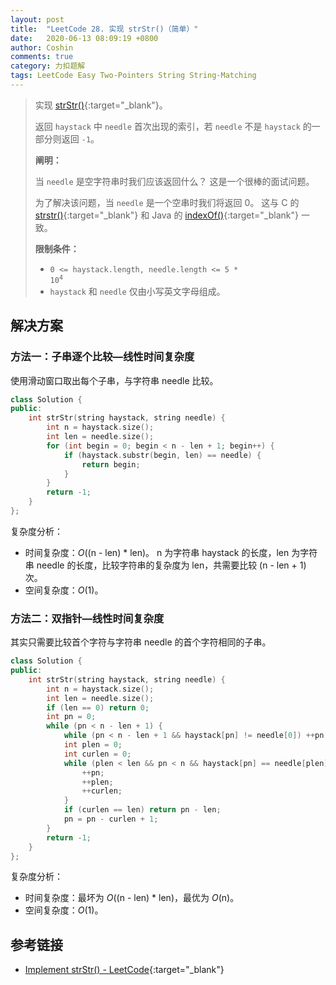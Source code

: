 ```yaml
---
layout: post
title:  "LeetCode 28. 实现 strStr()（简单）"
date:   2020-06-13 08:09:19 +0800
author: Coshin
comments: true
category: 力扣题解
tags: LeetCode Easy Two-Pointers String String-Matching
---
```

> 实现 [strStr()](http://www.cplusplus.com/reference/cstring/strstr/){:target="_blank"}。
> 
> 返回 `haystack` 中 `needle` 首次出现的索引，若 `needle` 不是 `haystack` 的一部分则返回 `-1`。
> 
> **阐明：**
> 
> 当 `needle` 是空字符串时我们应该返回什么？
> 这是一个很棒的面试问题。
> 
> 为了解决该问题，当 `needle` 是一个空串时我们将返回 0。
> 这与 C 的 [strstr()](http://www.cplusplus.com/reference/cstring/strstr/){:target="_blank"} 和 Java 的 [indexOf()](https://docs.oracle.com/javase/7/docs/api/java/lang/String.html#indexOf(java.lang.String)){:target="_blank"} 一致。
> 
> **限制条件：**
> 
> * <code>0 <= haystack.length, needle.length <= 5 * 10<sup>4</sup></code>
> * `haystack` 和 `needle` 仅由小写英文字母组成。

## 解决方案

### 方法一：子串逐个比较—线性时间复杂度

使用滑动窗口取出每个子串，与字符串 needle 比较。

```cpp
class Solution {
public:
    int strStr(string haystack, string needle) {
        int n = haystack.size();
        int len = needle.size();
        for (int begin = 0; begin < n - len + 1; begin++) {
            if (haystack.substr(begin, len) == needle) {
                return begin;
            }
        }
        return -1;
    }
};
```

复杂度分析：
* 时间复杂度：*O*((n - len) * len)。
  n 为字符串 haystack 的长度，len 为字符串 needle 的长度，比较字符串的复杂度为 len，共需要比较 (n - len + 1) 次。
* 空间复杂度：*O*(1)。

### 方法二：双指针—线性时间复杂度

其实只需要比较首个字符与字符串 needle 的首个字符相同的子串。

```cpp
class Solution {
public:
    int strStr(string haystack, string needle) {
        int n = haystack.size();
        int len = needle.size();
        if (len == 0) return 0;
        int pn = 0;
        while (pn < n - len + 1) {
            while (pn < n - len + 1 && haystack[pn] != needle[0]) ++pn;
            int plen = 0;
            int curlen = 0;
            while (plen < len && pn < n && haystack[pn] == needle[plen]) {
                ++pn;
                ++plen;
                ++curlen;
            }
            if (curlen == len) return pn - len;
            pn = pn - curlen + 1;
        }
        return -1;
    }
};
```

复杂度分析：
* 时间复杂度：最坏为 *O*((n - len) * len)，最优为 *O*(n)。
* 空间复杂度：*O*(1)。

## 参考链接

* [Implement strStr() - LeetCode](https://leetcode.com/problems/implement-strstr/){:target="_blank"}
